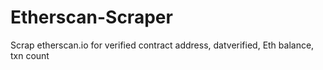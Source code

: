 # Etherscan-Scraper
Scrap etherscan.io for verified contract address, datverified, Eth balance, txn count 
